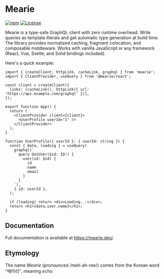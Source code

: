 # Mearie

[![npm](https://img.shields.io/npm/v/mearie)](https://www.npmjs.com/package/mearie)
[![License](https://img.shields.io/github/license/devunt/mearie)](https://github.com/devunt/mearie/blob/main/LICENSE)

Mearie is a type-safe GraphQL client with zero runtime overhead. Write queries
as template literals and get automatic type generation at build time. The
library provides normalized caching, fragment colocation, and composable
middleware. Works with vanilla JavaScript or any framework (React, Vue, Svelte,
and Solid bindings included).

Here's a quick example:

```tsx
import { createClient, httpLink, cacheLink, graphql } from 'mearie';
import { ClientProvider, useQuery } from '@mearie/react';

const client = createClient({
  links: [cacheLink(), httpLink({ url: 'https://api.example.com/graphql' })],
});

export function App() {
  return (
    <ClientProvider client={client}>
      <UserProfile userId="1" />
    </ClientProvider>
  );
}

function UserProfile({ userId }: { userId: string }) {
  const { data, loading } = useQuery(
    graphql(`
      query GetUser($id: ID!) {
        user(id: $id) {
          id
          name
          email
        }
      }
    `),
    { id: userId },
  );

  if (loading) return <div>Loading...</div>;
  return <h1>{data.user.name}</h1>;
}
```

## Documentation

Full documentation is available at <https://mearie.dev/>.

## Etymology

The name _Mearie_ (pronounced /meh-ah-ree/) comes from the Korean word
<q>메아리</q>, meaning _echo_.
